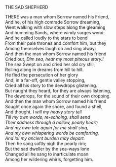 THE SAD SHEPHERD  
  
THERE was a man whom Sorrow named his Friend,  
And he, of his high comrade Sorrow dreaming,  
Went walking with slow steps along the gleaming  
And humming Sands, where windy surges wend:  
And he called loudly to the stars to bend  
From their pale thrones and comfort him, but they  
Among themselves laugh on and sing alway:  
And then the man whom Sorrow named his friend  
Cried out, *Dim sea, hear my most piteous story.!*  
The sea Swept on and cried her old cry still,  
Rolling along in dreams from hill to hill.  
He fled the persecution of her glory  
And, in a far-off, gentle valley stopping,  
Cried all his story to the dewdrops glistening.  
But naught they heard, for they are always listening,  
The dewdrops, for the sound of their own dropping.  
And then the man whom Sorrow named his friend  
Sought once again the shore, and found a shell,  
And thought, I *will my heavy story tell*  
*Till my own words, re-echoing, shall send*  
*Their sadness through a hollow, pearly heart;*  
*And my own talc again for me shall sing,*  
*And my own whispering words be comforting,*  
*And lo! my ancient burden may depart.*  
Then he sang softly nigh the pearly rim;  
But the sad dweller by the sea-ways lone  
Changed all he sang to inarticulate moan  
Among her wildering whirls, forgetting him.  
